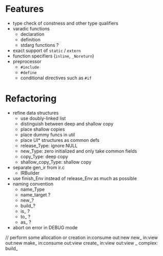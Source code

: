 # Features

- type check of constness and other type qualifiers
- varadic functions
  - declaration
  - definition
  - stdarg functions ?
- exact support of `static` / `extern`
- function specifiers (`inline`, `_Noreturn`)
- preprocessor
  - `#include`
  - `#define`
  - conditional directives such as `#if`

# Refactoring

- refine data structures
  - use doubly-linked list
  - distinguish between deep and shallow copy
  - place shallow copies
  - place dummy funcs in util
  - place UI* structures as common defs
  - release_Type: ignore NULL
  - new_Type: zero initialized and only take common fields
  - copy_Type: deep copy
  - shallow_copy_Type: shallow copy
- separate gen_ir from ir.c
  - IRBuilder
- use finish_Env instead of release_Env as much as possible
- naming convention
  - name_Type
  - name_target ?
  - new_?
  - build_?
  - is_ ?
  - to_ ?
  - as_ ? 
- abort on error in DEBUG mode

// perform some allocation or creation
in:consume out:new   new_
in:view    out:new   make_
in:consume out:view  create_
in:view    out:view  _
complex:             build_
